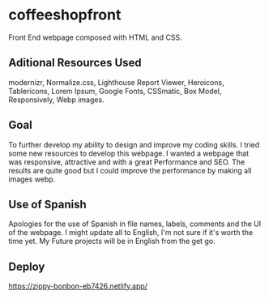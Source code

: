 # coffeeshopfront
 Front End webpage composed with HTML and CSS.

## Aditional Resources Used
 modernizr,
 Normalize.css,
 Lighthouse Report Viewer,
 Heroicons,
 Tablericons,
 Lorem Ipsum,
 Google Fonts,
 CSSmatic,
 Box Model,
 Responsively,
 Webp images.
 
## Goal
 To further develop my ability to design and improve my coding skills. I tried some new resources to develop this webpage. 
I wanted a webpage that was responsive, attractive and with a great Performance and SEO. The results are quite good but I could improve the 
performance by making all images webp. 

## Use of Spanish
 Apologies for the use of Spanish in file names, labels, comments and the UI of the webpage. I might update all to English, I'm not sure if it's worth the time yet. 
 My Future projects will be in English from the get go.

## Deploy
https://zippy-bonbon-eb7426.netlify.app/
